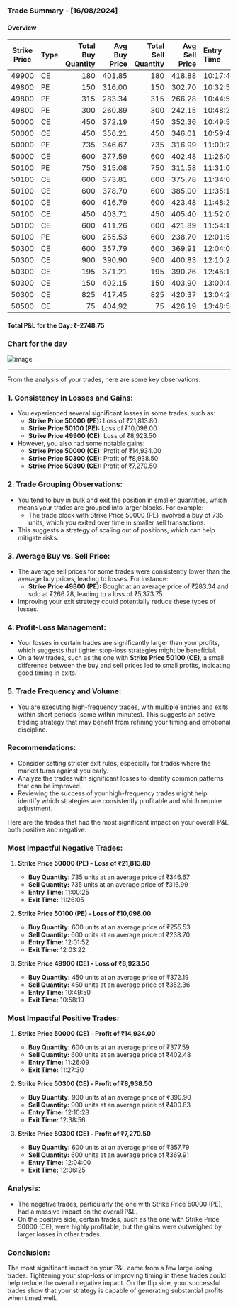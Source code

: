 ### Trade Summary - [16/08/2024]

#### Overview

| Strike Price | Type | Total Buy Quantity | Avg Buy Price | Total Sell Quantity | Avg Sell Price | Entry Time | Exit Time |    P&L (₹) |
| ------------ | ---- | -----------------: | ------------: | ------------------: | -------------: | :--------- | :-------- | ---------: |
| 49900        | CE   |                180 |        401.85 |                 180 |         418.88 | 10:17:43   | 10:23:54  |   3,064.50 |
| 49800        | PE   |                150 |        316.00 |                 150 |         302.70 | 10:32:58   | 10:38:12  |  -1,995.00 |
| 49800        | PE   |                315 |        283.34 |                 315 |         266.28 | 10:44:54   | 10:47:18  |  -5,373.75 |
| 49800        | PE   |                300 |        260.89 |                 300 |         242.15 | 10:48:24   | 10:49:30  |  -5,624.25 |
| 50000        | CE   |                450 |        372.19 |                 450 |         352.36 | 10:49:50   | 10:58:19  |  -8,923.50 |
| 50000        | CE   |                450 |        356.21 |                 450 |         346.01 | 10:59:47   | 11:00:14  |  -4,592.25 |
| 50000        | PE   |                735 |        346.67 |                 735 |         316.99 | 11:00:25   | 11:26:05  | -21,813.80 |
| 50000        | CE   |                600 |        377.59 |                 600 |         402.48 | 11:26:09   | 11:27:30  |  14,934.00 |
| 50100        | PE   |                750 |        315.08 |                 750 |         311.58 | 11:31:00   | 11:32:25  |  -2,628.75 |
| 50100        | CE   |                600 |        373.81 |                 600 |         375.78 | 11:34:08   | 11:35:05  |   1,186.50 |
| 50100        | CE   |                600 |        378.70 |                 600 |         385.00 | 11:35:17   | 11:44:08  |   3,781.50 |
| 50100        | CE   |                600 |        416.79 |                 600 |         423.48 | 11:48:26   | 11:51:10  |   4,012.50 |
| 50100        | CE   |                450 |        403.71 |                 450 |         405.40 | 11:52:00   | 11:53:41  |     760.50 |
| 50100        | CE   |                600 |        411.26 |                 600 |         421.89 | 11:54:18   | 11:58:40  |   6,375.75 |
| 50100        | PE   |                600 |        255.53 |                 600 |         238.70 | 12:01:52   | 12:03:22  | -10,098.00 |
| 50300        | CE   |                600 |        357.79 |                 600 |         369.91 | 12:04:00   | 12:06:25  |   7,270.50 |
| 50300        | CE   |                900 |        390.90 |                 900 |         400.83 | 12:10:28   | 12:38:56  |   8,938.50 |
| 50300        | CE   |                195 |        371.21 |                 195 |         390.26 | 12:46:18   | 12:56:49  |   3,714.75 |
| 50300        | CE   |                150 |        402.15 |                 150 |         403.90 | 13:00:47   | 13:01:40  |     262.50 |
| 50300        | CE   |                825 |        417.45 |                 825 |         420.37 | 13:04:28   | 13:19:28  |   2,403.75 |
| 50500        | CE   |                 75 |        404.92 |                  75 |         426.19 | 13:48:55   | 13:49:18  |   1,595.25 |
#### Total P&L for the Day: ₹-2748.75

### Chart for the day

![image](https://github.com/user-attachments/assets/9a7d3e0b-2dae-4b1f-8bd9-ba449fa6d2b9)

---
From the analysis of your trades, here are some key observations:

### 1. **Consistency in Losses and Gains:**
   - You experienced several significant losses in some trades, such as:
     - **Strike Price 50000 (PE):** Loss of ₹21,813.80
     - **Strike Price 50100 (PE):** Loss of ₹10,098.00
     - **Strike Price 49900 (CE):** Loss of ₹8,923.50
   - However, you also had some notable gains:
     - **Strike Price 50000 (CE):** Profit of ₹14,934.00
     - **Strike Price 50300 (CE):** Profit of ₹8,938.50
     - **Strike Price 50300 (CE):** Profit of ₹7,270.50

### 2. **Trade Grouping Observations:**
   - You tend to buy in bulk and exit the position in smaller quantities, which means your trades are grouped into larger blocks. For example:
     - The trade block with Strike Price 50000 (PE) involved a buy of 735 units, which you exited over time in smaller sell transactions.
   - This suggests a strategy of scaling out of positions, which can help mitigate risks.

### 3. **Average Buy vs. Sell Price:**
   - The average sell prices for some trades were consistently lower than the average buy prices, leading to losses. For instance:
     - **Strike Price 49800 (PE):** Bought at an average price of ₹283.34 and sold at ₹266.28, leading to a loss of ₹5,373.75.
   - Improving your exit strategy could potentially reduce these types of losses.

### 4. **Profit-Loss Management:**
   - Your losses in certain trades are significantly larger than your profits, which suggests that tighter stop-loss strategies might be beneficial.
   - On a few trades, such as the one with **Strike Price 50100 (CE)**, a small difference between the buy and sell prices led to small profits, indicating good timing in exits.

### 5. **Trade Frequency and Volume:**
   - You are executing high-frequency trades, with multiple entries and exits within short periods (some within minutes). This suggests an active trading strategy that may benefit from refining your timing and emotional discipline.

### Recommendations:
   - Consider setting stricter exit rules, especially for trades where the market turns against you early.
   - Analyze the trades with significant losses to identify common patterns that can be improved.
   - Reviewing the success of your high-frequency trades might help identify which strategies are consistently profitable and which require adjustment.

Here are the trades that had the most significant impact on your overall P&L, both positive and negative:
### Most Impactful Negative Trades:

1. **Strike Price 50000 (PE) - Loss of ₹21,813.80**
   - **Buy Quantity:** 735 units at an average price of ₹346.67
   - **Sell Quantity:** 735 units at an average price of ₹316.99
   - **Entry Time:** 11:00:25  
   - **Exit Time:** 11:26:05

2. **Strike Price 50100 (PE) - Loss of ₹10,098.00**
   - **Buy Quantity:** 600 units at an average price of ₹255.53
   - **Sell Quantity:** 600 units at an average price of ₹238.70
   - **Entry Time:** 12:01:52  
   - **Exit Time:** 12:03:22

3. **Strike Price 49900 (CE) - Loss of ₹8,923.50**
   - **Buy Quantity:** 450 units at an average price of ₹372.19
   - **Sell Quantity:** 450 units at an average price of ₹352.36
   - **Entry Time:** 10:49:50  
   - **Exit Time:** 10:58:19

### Most Impactful Positive Trades:

1. **Strike Price 50000 (CE) - Profit of ₹14,934.00**
   - **Buy Quantity:** 600 units at an average price of ₹377.59
   - **Sell Quantity:** 600 units at an average price of ₹402.48
   - **Entry Time:** 11:26:09  
   - **Exit Time:** 11:27:30

2. **Strike Price 50300 (CE) - Profit of ₹8,938.50**
   - **Buy Quantity:** 900 units at an average price of ₹390.90
   - **Sell Quantity:** 900 units at an average price of ₹400.83
   - **Entry Time:** 12:10:28  
   - **Exit Time:** 12:38:56

3. **Strike Price 50300 (CE) - Profit of ₹7,270.50**
   - **Buy Quantity:** 600 units at an average price of ₹357.79
   - **Sell Quantity:** 600 units at an average price of ₹369.91
   - **Entry Time:** 12:04:00  
   - **Exit Time:** 12:06:25

### Analysis:

- The negative trades, particularly the one with Strike Price 50000 (PE), had a massive impact on the overall P&L.
- On the positive side, certain trades, such as the one with Strike Price 50000 (CE), were highly profitable, but the gains were outweighed by larger losses in other trades.

### Conclusion:

The most significant impact on your P&L came from a few large losing trades. Tightening your stop-loss or improving timing in these trades could help reduce the overall negative impact. On the flip side, your successful trades show that your strategy is capable of generating substantial profits when timed well.
